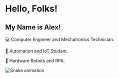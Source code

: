 # Hello, Folks!
## My Name is Alex!

💻 Computer Engineer and Mechatronics Technician.

👾 Automation and IoT Studant.

🤖 Hardware Robots and RPA.

![Snake animation](https://github.com/AlexCantero/AlexCantero/blob/output/github-contribution-grid-snake.svg)
